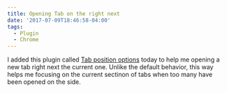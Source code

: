 ```yaml
---
title: Opening Tab on the right next
date: '2017-07-09T18:46:58-04:00'
tags:
  - Plugin
  - Chrome
---
```

I added this plugin called [Tab position options](https://chrome.google.com/webstore/detail/tab-position-options/fjccjnfkdkdmjohojoggodkigkjkkjhl?hl=en) today to help me opening a new tab right next the current one. Unlike the default behavior, this way helps me focusing on the current sectinon of tabs when too many have been opened on the side.

